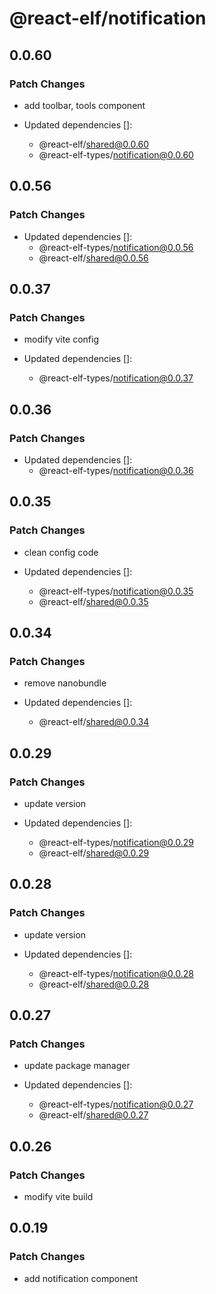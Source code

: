 # @react-elf/notification

## 0.0.60

### Patch Changes

- add toolbar, tools component

- Updated dependencies []:
  - @react-elf/shared@0.0.60
  - @react-elf-types/notification@0.0.60

## 0.0.56

### Patch Changes

- Updated dependencies []:
  - @react-elf-types/notification@0.0.56
  - @react-elf/shared@0.0.56

## 0.0.37

### Patch Changes

- modify vite config

- Updated dependencies []:
  - @react-elf-types/notification@0.0.37

## 0.0.36

### Patch Changes

- Updated dependencies []:
  - @react-elf-types/notification@0.0.36

## 0.0.35

### Patch Changes

- clean config code

- Updated dependencies []:
  - @react-elf-types/notification@0.0.35
  - @react-elf/shared@0.0.35

## 0.0.34

### Patch Changes

- remove nanobundle

- Updated dependencies []:
  - @react-elf/shared@0.0.34

## 0.0.29

### Patch Changes

- update version

- Updated dependencies []:
  - @react-elf-types/notification@0.0.29
  - @react-elf/shared@0.0.29

## 0.0.28

### Patch Changes

- update version

- Updated dependencies []:
  - @react-elf-types/notification@0.0.28
  - @react-elf/shared@0.0.28

## 0.0.27

### Patch Changes

- update package manager

- Updated dependencies []:
  - @react-elf-types/notification@0.0.27
  - @react-elf/shared@0.0.27

## 0.0.26

### Patch Changes

- modify vite build

## 0.0.19

### Patch Changes

- add notification component
